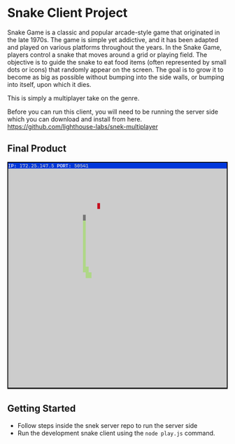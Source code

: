 # Snake Client Project

Snake Game is a classic and popular arcade-style game that originated in the late 1970s. The game is simple yet addictive, and it has been adapted and played on various platforms throughout the years. In the Snake Game, players control a snake that moves around a grid or playing field. The objective is to guide the snake to eat food items (often represented by small dots or icons) that randomly appear on the screen. The goal is to grow it to become as big as possible without bumping into the side walls, or bumping into itself, upon which it dies.

This is simply a multiplayer take on the genre.

Before you can run this client, you will need to be running the server side which you can download and install from here. 
https://github.com/lighthouse-labs/snek-multiplayer

## Final Product

![Alt text](image.png)

## Getting Started

- Follow steps inside the snek server repo to run the server side
- Run the development snake client using the `node play.js` command.